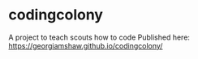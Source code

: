 # codingcolony
A project to teach scouts how to code
Published here: https://georgiamshaw.github.io/codingcolony/

